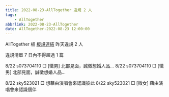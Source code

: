 ```yaml
---
title: 2022-08-23-AllTogether 違規 2 人
tags:
    - AllTogether
abbrlink: 2022-08-23-AllTogether
date: AllTogether-2022-08-23 12:00:00
---
```

AllTogether 板 [板規連結](https://www.ptt.cc/bbs/AllTogether/M.1643211430.A.5FB.html)
昨天違規 2 人
<!-- more -->

違規清單
7 日內不得超過 1 篇

8/22 s073704110 □ [徵男] 北部見面，誠徵想婚人品…
8/22 s073704110 □ [徵男] 北部見面，誠徵想婚人品…

8/22 sky523021 □ 想藉由演唱會來認識彼此
8/22 sky523021 □ [徵女] 藉由演唱會來認識個伴